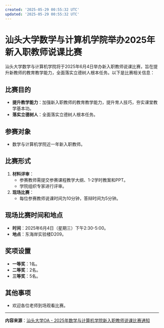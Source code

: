 ```yaml
---
created: '2025-05-29 00:55:32 UTC'
updated: '2025-05-29 00:55:32 UTC'
---
```


# 汕头大学数学与计算机学院举办2025年新入职教师说课比赛

汕头大学数学与计算机学院将于2025年6月4日举办新入职教师说课比赛，旨在提升新教师的教育教学能力，全面落实立德树人根本任务。以下是比赛相关信息：

## 比赛目的
- **提升教学能力**：加强新入职教师的教育教学能力，提升育人技巧，夯实课堂教学基本功。
- **落实立德树人**：全面落实立德树人根本任务。

## 参赛对象
- 数学与计算机学院近一年新入职教师。

## 比赛形式
1. **材料评审**：
   - 参赛教师需提交参赛课程教学大纲、1-2学时教案和PPT。
   - 学院组织专家进行评审。
2. **现场比赛**：
   - 每位参赛教师说课时间为10分钟，答辩时间为5分钟。

## 现场比赛时间和地点
- **时间**：2025年6月4日（星期三）下午2:30-5:00。
- **地点**：东海岸实验楼D209。

## 奖项设置
- **一等奖**：1名。
- **二等奖**：2名。
- **三等奖**：5名。

## 其他事项
- 欢迎各位老师到场观看比赛。

---

**内容来源**：[汕头大学OA - 2025年数学与计算机学院新入职教师说课比赛通知](http://wechat.stu.edu.cn/oa/OA_detail.html?TokenOa=qKFZf7AfeK19sWhpPYAhDc+x078pyFLYqbO/LC5qDFU=&DocID=41626&CurrentPageNo=1&PageContainsRecord=10)

